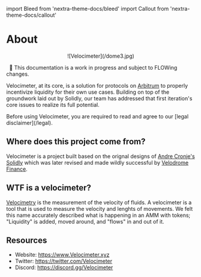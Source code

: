 import Bleed from 'nextra-theme-docs/bleed'
import Callout from 'nextra-theme-docs/callout'

# About

<Bleed>
<div align="center">
  ![Velocimeter](/dome3.jpg)
  </div>
</Bleed>

&nbsp;
<Callout>👀 This documentation is a work in progress and subject to FLOWing changes.</Callout> 


Velocimeter, at its core, is a solution for protocols on [Arbitrum](https://www.Arbitrum.io/) to properly incentivize liquidity for their own use cases.
Building on top of the groundwork laid out by Solidly, our team has addressed that first iteration's core issues to realize its full potential.

<Callout emoji="⚠️">
  Before using Velocimeter, you are required to read and agree to our
  [legal disclaimer](/legal).
</Callout>

## Where does this project come from?
Velocimeter is a project built based on the orignal designs of [Andre Cronje's Solidly](https://andrecronje.medium.com/ve-3-3-44466eaa088b) which was later revised and made wildly successful by [Velodrome Finance](https://app.velodrome.finance/). 

## WTF is a velocimeter?
[Velocimetry](https://en.wikipedia.org/wiki/Velocimetry) is the measurement of the velocity of fluids. A velocimeter is a tool that is used to measure the velocity and lenghts of movements. We felt this name accurately described what is happening in an AMM with tokens; "Liquidity" is added, moved around, and "flows" in and out of it.



## Resources

* Website: https://www.Velocimeter.xyz
* Twitter: https://twitter.com/Velocimeter
* Discord: https://discord.gg/Velocimeter
